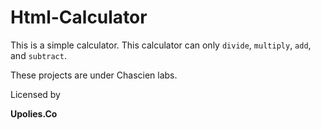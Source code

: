 # Html-Calculator

This is a simple calculator. This calculator can only ``divide``, ``multiply``, ``add``, and ``subtract``. 

These projects are under Chascien labs. 

Licensed by

__Upolies.Co__

